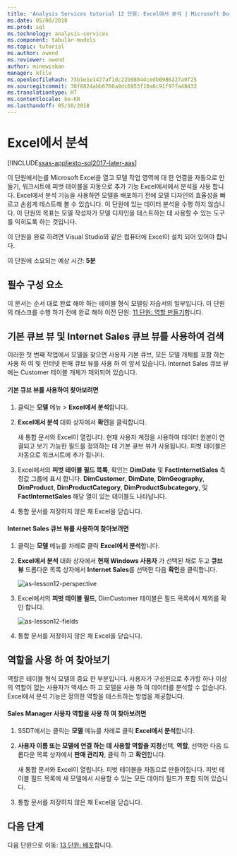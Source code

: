 ```yaml
---
title: 'Analysis Services tutorial 12 단원: Excel에서 분석 | Microsoft Docs'
ms.date: 05/08/2018
ms.prod: sql
ms.technology: analysis-services
ms.component: tabular-models
ms.topic: tutorial
ms.author: owend
ms.reviewer: owend
author: minewiskan
manager: kfile
ms.openlocfilehash: 73b1e1e1427af1dc22b98044cedb0986227a0f25
ms.sourcegitcommit: 38f8824abb6760a9dc6953f10a6c91f97fa48432
ms.translationtype: HT
ms.contentlocale: ko-KR
ms.lasthandoff: 05/10/2018
---
```

# <a name="analyze-in-excel"></a>Excel에서 분석

[!INCLUDE[ssas-appliesto-sql2017-later-aas](../../includes/ssas-appliesto-sql2017-later-aas.md)]

이 단원에서는를 Microsoft Excel을 열고 모델 작업 영역에 대 한 연결을 자동으로 만들기, 워크시트에 피벗 테이블을 자동으로 추가 기능 Excel에서에서 분석을 사용 합니다. Excel에서 분석 기능을 사용하면 모델을 배포하기 전에 모델 디자인의 효율성을 빠르고 손쉽게 테스트해 볼 수 있습니다. 이 단원에 있는 데이터 분석을 수행 하지 않습니다. 이 단원의 목표는 모델 작성자가 모델 디자인을 테스트하는 데 사용할 수 있는 도구를 익히도록 하는 것입니다.   
  
이 단원을 완료 하려면 Visual Studio와 같은 컴퓨터에 Excel이 설치 되어 있어야 합니다.
  
이 단원에 소요되는 예상 시간: **5분**  
  
## <a name="prerequisites"></a>필수 구성 요소  

이 문서는 순서 대로 완료 해야 하는 테이블 형식 모델링 자습서의 일부입니다. 이 단원의 태스크를 수행 하기 전에 완료 해야 이전 단원: [11 단원: 역할 만들기](../tutorial-tabular-1400/as-lesson-11-create-roles.md)합니다.  
  
## <a name="browse-using-the-default-and-internet-sales-perspectives"></a>기본 큐브 뷰 및 Internet Sales 큐브 뷰를 사용하여 검색  

이러한 첫 번째 작업에서 모델을 찾으면 사용자 기본 큐브, 모든 모델 개체를 포함 하는 사용 하 여 및 인터넷 판매 큐브 뷰를 사용 하 여 앞서 있습니다. Internet Sales 큐브 뷰에는 Customer 테이블 개체가 제외되어 있습니다.  
  
#### <a name="to-browse-by-using-the-default-perspective"></a>기본 큐브 뷰를 사용하여 찾아보려면  
  
1.  클릭는 **모델** 메뉴 > **Excel에서 분석**합니다.  
  
2.  **Excel에서 분석** 대화 상자에서 **확인**을 클릭합니다.  
  
    새 통합 문서와 Excel이 열립니다. 현재 사용자 계정을 사용하여 데이터 원본이 연결되고 보기 가능한 필드를 정의하는 데 기본 큐브 뷰가 사용됩니다. 피벗 테이블은 자동으로 워크시트에 추가 됩니다.  
  
3.  Excel에서의 **피벗 테이블 필드 목록**, 확인는 **DimDate** 및 **FactInternetSales** 측정값 그룹에 표시 합니다. **DimCustomer**, **DimDate**, **DimGeography**, **DimProduct**, **DimProductCategory**, **DimProductSubcategory**, 및 **FactInternetSales** 해당 열이 있는 테이블도 나타납니다.  
  
4.  통합 문서를 저장하지 않은 채 Excel을 닫습니다.  
  
#### <a name="to-browse-by-using-the-internet-sales-perspective"></a>Internet Sales 큐브 뷰를 사용하여 찾아보려면  
  
1.  클릭는 **모델** 메뉴를 차례로 클릭 **Excel에서 분석**합니다.  
  
2.  **Excel에서 분석** 대화 상자에서 **현재 Windows 사용자** 가 선택된 채로 두고 **큐브 뷰** 드롭다운 목록 상자에서 **Internet Sales**를 선택한 다음 **확인**을 클릭합니다. 
    
    ![as-lesson12-perspective](../tutorial-tabular-1400/media/as-lesson12-perspective.png)
    
3.  Excel에서의 **피벗 테이블 필드**, DimCustomer 테이블은 필드 목록에서 제외를 확인 합니다.  
    
    ![as-lesson12-fields](../tutorial-tabular-1400/media/as-lesson12-fields.png)
    
4.  통합 문서를 저장하지 않은 채 Excel을 닫습니다.  
  
## <a name="browse-by-using-roles"></a>역할을 사용 하 여 찾아보기  

역할은 테이블 형식 모델의 중요 한 부분입니다. 사용자가 구성원으로 추가할 하나 이상의 역할이 없는 사용자가 액세스 하 고 모델을 사용 하 여 데이터를 분석할 수 없습니다. Excel에서 분석 기능은 정의한 역할을 테스트하는 방법을 제공합니다.  
  
#### <a name="to-browse-by-using-the-sales-manager-user-role"></a>Sales Manager 사용자 역할을 사용 하 여 찾아보려면  
  
1.  SSDT에서는 클릭는 **모델** 메뉴를 차례로 클릭 **Excel에서 분석**합니다.  
  
2.  **사용자 이름 또는 모델에 연결 하는 데 사용할 역할을 지정**선택, **역할**, 선택한 다음 드롭다운 목록 상자에서 **판매 관리자**, 클릭 하 고 **확인**합니다.  
  
    새 통합 문서와 Excel이 열립니다. 피벗 테이블을 자동으로 만들어집니다. 피벗 테이블 필드 목록에 새 모델에서 사용할 수 있는 모든 데이터 필드가 포함 되어 있습니다.  
      
3.  통합 문서를 저장하지 않은 채 Excel을 닫습니다.  
  
## <a name="whats-next"></a>다음 단계

다음 단원으로 이동: [13 단원: 배포](../tutorial-tabular-1400/as-lesson-13-deploy.md)합니다.

  
  
  

